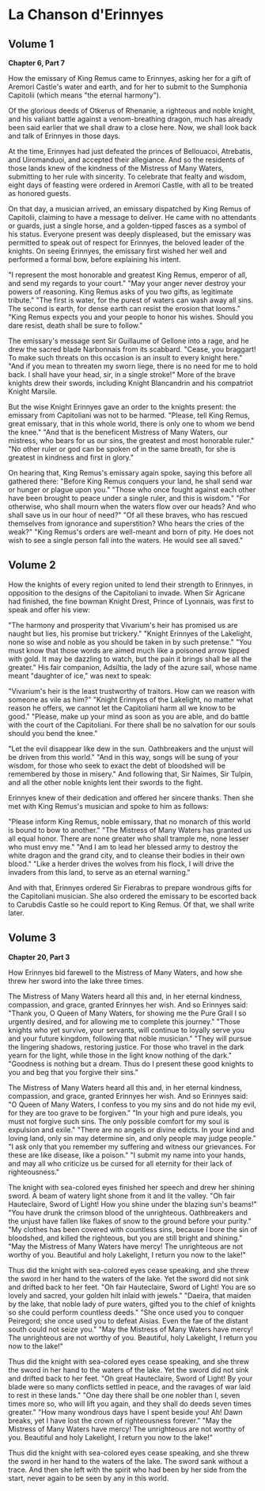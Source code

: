 # La Chanson d'Erinnyes

## Volume 1

**Chapter 6, Part 7**

How the emissary of King Remus came to Erinnyes, asking her for a gift of Aremori Castle's water and earth, and for her
to submit to the Sumphonia Capitolii (which means "the eternal harmony").

Of the glorious deeds of Otkerus of Rhenanie, a righteous and noble knight, and his valiant battle against a
venom-breathing dragon, much has already been said earlier that we shall draw to a close here. Now, we shall look back
and talk of Erinnyes in those days.

At the time, Erinnyes had just defeated the princes of Bellouacoi, Atrebatis, and Uiromanduoi, and accepted their
allegiance. And so the residents of those lands knew of the kindness of the Mistress of Many Waters, submitting to her
rule with sincerity. To celebrate that fealty and wisdom, eight days of feasting were ordered in Aremori Castle, with
all to be treated as honored guests.

On that day, a musician arrived, an emissary dispatched by King Remus of Capitolii, claiming to have a message to
deliver. He came with no attendants or guards, just a single horse, and a golden-tipped fasces as a symbol of his
status. Everyone present was deeply displeased, but the emissary was permitted to speak out of respect for Erinnyes, the
beloved leader of the knights. On seeing Erinnyes, the emissary first wished her well and performed a formal bow, before
explaining his intent.

"I represent the most honorable and greatest King Remus, emperor of all, and send my regards to your court." "May your
anger never destroy your powers of reasoning. King Remus asks of you two gifts, as legitimate tribute." "The first is
water, for the purest of waters can wash away all sins. The second is earth, for dense earth can resist the erosion that
looms." "King Remus expects you and your people to honor his wishes. Should you dare resist, death shall be sure to
follow."

The emissary's message sent Sir Guillaume of Gellone into a rage, and he drew the sacred blade Narbonnais from its
scabbard. "Cease, you braggart! To make such threats on this occasion is an insult to every knight here." "And if you
mean to threaten my sworn liege, there is no need for me to hold back. I shall have your head, sir, in a single stroke!"
More of the brave knights drew their swords, including Knight Blancandrin and his compatriot Knight Marsile.

But the wise Knight Erinnyes gave an order to the knights present: the emissary from Capitoliani was not to be harmed.
"Please, tell King Remus, great emissary, that in this whole world, there is only one to whom we bend the knee." "And
that is the beneficent Mistress of Many Waters, our mistress, who bears for us our sins, the greatest and most honorable
ruler." "No other ruler or god can be spoken of in the same breath, for she is greatest in kindness and first in glory."

On hearing that, King Remus's emissary again spoke, saying this before all gathered there: "Before King Remus conquers
your land, he shall send war or hunger or plague upon you." "Those who once fought against each other have been brought
to peace under a single ruler, and this is wisdom." "For otherwise, who shall mourn when the waters flow over our heads?
And who shall save us in our hour of need?" "Of all these braves, who has rescued themselves from ignorance and
superstition? Who hears the cries of the weak?" "King Remus's orders are well-meant and born of pity. He does not wish
to see a single person fall into the waters. He would see all saved."

## Volume 2

How the knights of every region united to lend their strength to Erinnyes, in opposition to the designs of the
Capitoliani to invade. When Sir Agricane had finished, the fine bowman Knight Drest, Prince of Lyonnais, was first to
speak and offer his view:

"The harmony and prosperity that Vivarium's heir has promised us are naught but lies, his promise but trickery."
"Knight Erinnyes of the Lakelight, none so wise and noble as you should be taken in by such pretense."
"You must know that those words are aimed much like a poisoned arrow tipped with gold. It may be dazzling to watch, but
the pain it brings shall be all the greater." His fair companion, Adsiltia, the lady of the azure sail, whose name meant
"daughter of ice," was next to speak:

"Vivarium's heir is the least trustworthy of traitors. How can we reason with someone as vile as him?"
"Knight Erinnyes of the Lakelight, no matter what reason he offers, we cannot let the Capitoliani harm all we know to be
good." "Please, make up your mind as soon as you are able, and do battle with the court of the Capitoliani. For there
shall be no salvation for our souls should you bend the knee."

"Let the evil disappear like dew in the sun. Oathbreakers and the unjust will be driven from this world."
"And in this way, songs will be sung of your wisdom, for those who seek to exact the debt of bloodshed will be
remembered by those in misery." And following that, Sir Naimes, Sir Tulpin, and all the other noble knights lent their
swords to the fight.

Erinnyes knew of their dedication and offered her sincere thanks. Then she met with King Remus's musician and spoke to
him as follows:

"Please inform King Remus, noble emissary, that no monarch of this world is bound to bow to another." "The Mistress of
Many Waters has granted us all equal honor. There are none greater who shall trample me, none lesser who must envy me."
"And I am to lead her blessed army to destroy the white dragon and the grand city, and to cleanse their bodies in their
own blood." "Like a herder drives the wolves from his flock, I will drive the invaders from this land, to serve as an
eternal warning."

And with that, Erinnyes ordered Sir Fierabras to prepare wondrous gifts for the Capitoliani musician. She also ordered
the emissary to be escorted back to Carubdis Castle so he could report to King Remus. Of that, we shall write later.

## Volume 3

**Chapter 20, Part 3**

How Erinnyes bid farewell to the Mistress of Many Waters, and how she threw her sword into the lake three times.

The Mistress of Many Waters heard all this and, in her eternal kindness, compassion, and grace, granted Erinnyes her
wish. And so Erinnyes said: "Thank you, O Queen of Many Waters, for showing me the Pure Grail I so urgently desired, and
for allowing me to complete this journey." "Those knights who yet survive, your servants, will continue to loyally serve
you and your future kingdom, following that noble musician." "They will pursue the lingering shadows, restoring justice.
For those who travel in the dark yearn for the light, while those in the light know nothing of the dark." "Goodness is
nothing but a dream. Thus do I present these good knights to you and beg that you forgive their sins."

The Mistress of Many Waters heard all this and, in her eternal kindness, compassion, and grace, granted Erinnyes her
wish. And so Erinnyes said: "O Queen of Many Waters, I confess to you my sins and do not hide my evil, for they are too
grave to be forgiven." "In your high and pure ideals, you must not forgive such sins. The only possible comfort for my
soul is expulsion and exile." "There are no angels or divine edicts. In your kind and loving land, only sin may
determine sin, and only people may judge people." "I ask only that you remember my suffering and witness our grievances.
For these are like disease, like a poison." "I submit my name into your hands, and may all who criticize us be cursed
for all eternity for their lack of righteousness."

The knight with sea-colored eyes finished her speech and drew her shining sword. A beam of watery light shone from it
and lit the valley. "Oh fair Hauteclaire, Sword of Light! How you shine under the blazing sun's beams!" "You have drunk
the crimson blood of the unrighteous. Oathbreakers and the unjust have fallen like flakes of snow to the ground before
your purity." "My clothes has been covered with countless sins, because I bore the sin of bloodshed, and killed the
righteous, but you are still bright and shining." "May the Mistress of Many Waters have mercy! The unrighteous are not
worthy of you. Beautiful and holy Lakelight, I return you now to the lake!"

Thus did the knight with sea-colored eyes cease speaking, and she threw the sword in her hand to the waters of the lake.
Yet the sword did not sink and drifted back to her feet. "Oh fair Hauteclaire, Sword of Light! You are so lovely and
sacred, your golden hilt inlaid with jewels." "Daeira, that maiden by the lake, that noble lady of pure waters, gifted
you to the chief of knights so she could perform countless deeds." "She once used you to conquer Peiregord; she once
used you to defeat Aisias. Even the fae of the distant south could not seize you." "May the Mistress of Many Waters have
mercy! The unrighteous are not worthy of you. Beautiful, holy Lakelight, I return you now to the lake!"

Thus did the knight with sea-colored eyes cease speaking, and she threw the sword in her hand to the waters of the lake.
Yet the sword did not sink and drifted back to her feet. "Oh great Hauteclaire, Sword of Light! By your blade were so
many conflicts settled in peace, and the ravages of war laid to rest in these lands." "One day there shall be one nobler
than I, seven times more so, who will lift you again, and they shall do deeds seven times greater." "How many wondrous
days have I spent beside you! Ah! Dawn breaks, yet I have lost the crown of righteousness forever." "May the Mistress of
Many Waters have mercy! The unrighteous are not worthy of you. Beautiful and holy Lakelight, I return you now to the
lake!"

Thus did the knight with sea-colored eyes cease speaking, and she threw the sword in her hand to the waters of the lake.
The sword sank without a trace. And then she left with the spirit who had been by her side from the start, never again
to be seen by any in this world.
